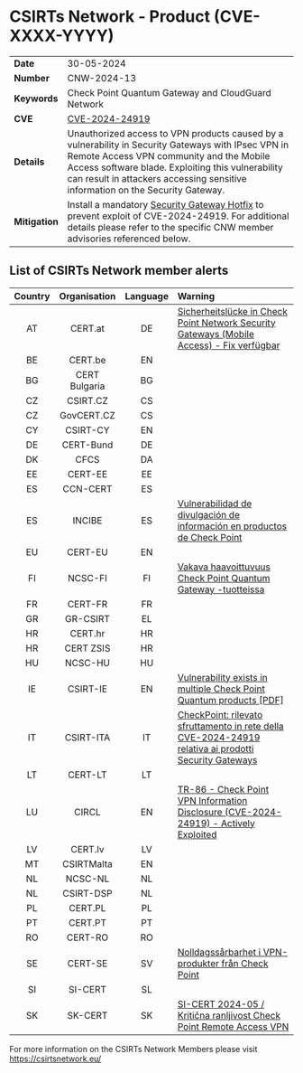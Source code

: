 # CSIRTs Network - Product (CVE-XXXX-YYYY)
|   |   |
|---|---|
| **Date** | 30-05-2024 |
| **Number** | CNW-2024-13 | 
| **Keywords** | Check Point Quantum Gateway and CloudGuard Network | 
| **CVE** | [CVE-2024-24919](https://blog.checkpoint.com/security/enhance-your-vpn-security-posture) | 
| **Details** | Unauthorized access to VPN products caused by a vulnerability in Security Gateways with IPsec VPN in Remote Access VPN community and the Mobile Access software blade. Exploiting this vulnerability can result in attackers accessing sensitive information on the Security Gateway. |
| **Mitigation** | Install a mandatory [Security Gateway Hotfix](https://support.checkpoint.com/results/sk/sk182336) to prevent exploit of CVE-2024-24919. For additional details please refer to the specific CNW member advisories referenced below. |

## List of CSIRTs Network member alerts

| Country | Organisation | Language | Warning |
| :-----: | :----------: | :------: | :------ | 
| AT | CERT.at | DE | [Sicherheitslücke in Check Point Network Security Gateways (Mobile Access) - Fix verfügbar](https://www.cert.at/de/warnungen/2024/5/sicherheitslucke-in-check-point-network-security-gateways-mobile-access-fix-verfugbar) |
| BE | CERT.be | EN | |
| BG | CERT Bulgaria | BG | |
| CZ | CSIRT.CZ | CS | |
| CZ | GovCERT.CZ | CS | |
| CY | CSIRT-CY | EN | |
| DE | CERT-Bund | DE | |
| DK | CFCS | DA | |
| EE | CERT-EE | EE | |
| ES | CCN-CERT | ES | |
| ES | INCIBE | ES | [Vulnerabilidad de divulgación de información en productos de Check Point](https://www.incibe.es/incibe-cert/alerta-temprana/avisos/vulnerabilidad-de-divulgacion-de-informacion-en-productos-de-check-point) |
| EU | CERT-EU | EN | |
| FI | NCSC-FI | FI | [Vakava haavoittuvuus Check Point Quantum Gateway -tuotteissa](https://www.kyberturvallisuuskeskus.fi/fi/haavoittuvuus_15/2024) |
| FR | CERT-FR | FR | |
| GR | GR-CSIRT | EL | |
| HR | CERT.hr | HR | |
| HR | CERT ZSIS | HR | |
| HU | NCSC-HU | HU | |
| IE | CSIRT-IE | EN | [Vulnerability exists in multiple Check Point Quantum products [PDF]](https://www.ncsc.gov.ie/pdfs/2405290122_Check_Point_Quantum_Vulnerability.pdf) |
| IT | CSIRT-ITA | IT | [CheckPoint: rilevato sfruttamento in rete della CVE-2024-24919 relativa ai prodotti Security Gateways](https://www.csirt.gov.it/contenuti/checkpoint-rilevato-sfruttamento-in-rete-della-cve-2024-24919-relativa-ai-prodotti-security-gateways-al03-240529-csirt-ita) |
| LT | CERT-LT | LT | |
| LU | CIRCL | EN | [TR-86 - Check Point VPN Information Disclosure (CVE-2024-24919) - Actively Exploited](https://www.circl.lu/pub/tr-86/) |
| LV | CERT.lv | LV | |
| MT | CSIRTMalta | EN | |
| NL | NCSC-NL | NL | |
| NL | CSIRT-DSP | NL | |
| PL | CERT.PL | PL | |
| PT | CERT.PT | PT | |
| RO | CERT-RO | RO | |
| SE | CERT-SE | SV | [Nolldagssårbarhet i VPN-produkter från Check Point](https://cert.se/2024/05/nolldagssarbarhet-i-vpn-produkter-fran-check-point.html) |
| SI | SI-CERT | SL | |
| SK | SK-CERT | SK | [SI-CERT 2024-05 / Kritična ranljivost Check Point Remote Access VPN](https://www.cert.si/si-cert-2024-05/) |

 

For more information on the CSIRTs Network Members please visit https://csirtsnetwork.eu/ 
